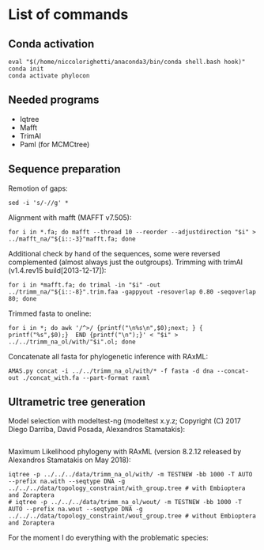 # List of commands 
## Conda activation
```
eval "$(/home/niccolorighetti/anaconda3/bin/conda shell.bash hook)" 
conda init
conda activate phylocon
```
## Needed programs
- Iqtree
- Mafft
- TrimAl
- Paml (for MCMCtree)
## Sequence preparation
Remotion of gaps:
```
sed -i 's/-//g' *
```
Alignment with mafft (MAFFT v7.505):
```
for i in *.fa; do mafft --thread 10 --reorder --adjustdirection "$i" > ../mafft_na/"${i::-3}"mafft.fa; done 
```
Additional check by hand of the sequences, some were reversed complemented (almost always just the outgroups).
Trimming with trimAl (v1.4.rev15 build[2013-12-17]):
```
for i in *mafft.fa; do trimal -in "$i" -out ../trimm_na/"${i::-8}".trim.faa -gappyout -resoverlap 0.80 -seqoverlap 80; done
```
Trimmed fasta to oneline:
```
for i in *; do awk '/^>/ {printf("\n%s\n",$0);next; } { printf("%s",$0);}  END {printf("\n");}' < "$i" > ../../trimm_na_ol/with/"$i".ol; done
```
Concatenate all fasta for phylogenetic inference with RAxML:
```
AMAS.py concat -i ../../trimm_na_ol/with/* -f fasta -d dna --concat-out ./concat_with.fa --part-format raxml
```
## Ultrametric tree generation
Model selection with modeltest-ng (modeltest x.y.z; Copyright (C) 2017 Diego Darriba, David Posada, Alexandros Stamatakis):
```

```
Maximum Likelihood phylogeny with RAxML (version 8.2.12 released by Alexandros Stamatakis on May 2018):
```
iqtree -p ../../../data/trimm_na_ol/with/ -m TESTNEW -bb 1000 -T AUTO --prefix na.with --seqtype DNA -g ../../../data/topology_constraint/with_group.tree # with Embioptera and Zoraptera
# iqtree -p ../../../data/trimm_na_ol/wout/ -m TESTNEW -bb 1000 -T AUTO --prefix na.wout --seqtype DNA -g ../../../data/topology_constraint/wout_group.tree # without Embioptera and Zoraptera
```
For the moment I do everything with the problematic species:


